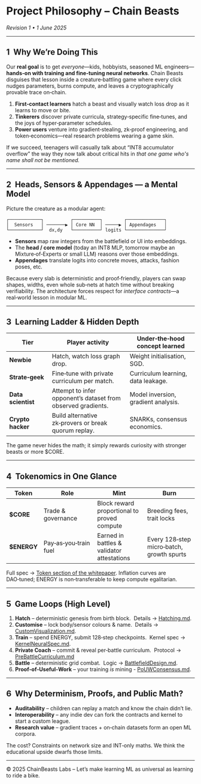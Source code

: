 # Project Philosophy – Chain Beasts

*Revision 1 • 1 June 2025*

---

## 1  Why We’re Doing This

Our **real goal** is to get *everyone*—kids, hobbyists, seasoned ML engineers—**hands‑on with training and fine‑tuning neural networks**.  Chain Beasts disguises that lesson inside a creature‑battling game where every click nudges parameters, burns compute, and leaves a cryptographically provable trace on‑chain.

1. **First‑contact learners** hatch a beast and visually watch loss drop as it learns to move or bite.
2. **Tinkerers** discover private curricula, strategy‑specific fine‑tunes, and the joys of hyper‑parameter schedules.
3. **Power users** venture into gradient‑stealing, zk‑proof engineering, and token‑economics—real research problems wearing a game skin.

If we succeed, teenagers will casually talk about “INT8 accumulator overflow” the way they now talk about critical hits in *that one game who's name shall not be mentioned.*

---

## 2  Heads, Sensors & Appendages — a Mental Model

Picture the creature as a modular agent:

```
┌────────────┐          ┌──────────┐        ┌──────────────┐
│  Sensors   │ ───────▶ │ Core NN  │ ─────▶ │ Appendages   │
└────────────┘  dx,dy   └──────────┘ logits └──────────────┘
```

* **Sensors** map raw integers from the battlefield or UI into embeddings.
* The **head / core model** (today an INT8 MLP, tomorrow maybe an Mixture‑of‑Experts or small LLM) reasons over those embeddings.
* **Appendages** translate logits into concrete moves, attacks, fashion poses, etc.

Because every slab is deterministic and proof‑friendly, players can swap shapes, widths, even whole sub‑nets at hatch time without breaking verifiability.  The architecture forces respect for *interface contracts*—a real‑world lesson in modular ML.

---

## 3  Learning Ladder & Hidden Depth

| Tier               | Player activity                                              | Under‑the‑hood concept learned      |
| ------------------ | ------------------------------------------------------------ | ----------------------------------- |
| **Newbie**         | Hatch, watch loss graph drop.                                | Weight initialisation, SGD.         |
| **Strate‑geek**    | Fine‑tune with private curriculum per match.                 | Curriculum learning, data leakage.  |
| **Data scientist** | Attempt to infer opponent’s dataset from observed gradients. | Model inversion, gradient analysis. |
| **Crypto hacker**  | Build alternative zk‑provers or break quorum replay.         | SNARKs, consensus economics.        |

The game never hides the math; it simply rewards curiosity with stronger beasts or more \$CORE.

---

## 4  Tokenomics in One Glance

| Token        | Role                  | Mint                                        | Burn                                      |
| ------------ | --------------------- | ------------------------------------------- | ----------------------------------------- |
| **\$CORE**   | Trade & governance    | Block reward proportional to proved compute | Breeding fees, trait locks                |
| **\$ENERGY** | Pay‑as‑you‑train fuel | Earned in battles & validator attestations  | Every 128‑step micro‑batch, growth spurts |

Full spec → [Token section of the whitepaper](whitepaper/ChainBeastsWhitepaper.tex#tokenomics).
Inflation curves are DAO‑tuned; ENERGY is non‑transferable to keep compute egalitarian.

---

## 5  Game Loops (High Level)

1. **Hatch** – deterministic genesis from birth block.  Details → [Hatching.md](Hatching.md).
2. **Customise** – lock body/sensor colours & name.  Details → [CustomVisualization.md](CustomVisualization.md).
3. **Train** – spend ENERGY, submit 128‑step checkpoints.  Kernel spec → [KernelNeuralSpec.md](KernelNeuralSpec.md).
4. **Private Coach** – commit & reveal per‑battle curriculum.  Protocol → [PreBattleCurriculum.md](PreBattleCurriculum.md)
5. **Battle** – deterministic grid combat.  Logic → [BattlefieldDesign.md](BattlefieldDesign.md).
6. **Proof‑of‑Useful‑Work** – your training *is* mining - [PoUWConsensus.md](PoUWConsensus.md).

---

## 6  Why Determinism, Proofs, and Public Math?

* **Auditability** – children can replay a match and know the chain didn’t lie.
* **Interoperability** – any indie dev can fork the contracts and kernel to start a custom league.
* **Research value** – gradient traces + on‑chain datasets form an open ML corpora.

The cost? Constraints on network size and INT‑only maths.  We think the educational upside dwarfs those limits.

---

© 2025 ChainBeasts Labs – Let’s make learning ML as universal as learning to ride a bike.
